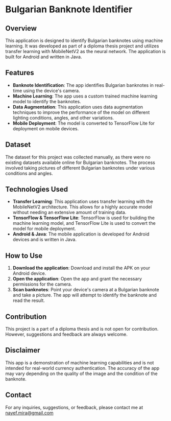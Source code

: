 # Bulgarian Banknote Identifier

## Overview

This application is designed to identify Bulgarian banknotes using machine learning. It was developed as part of a diploma thesis project and utilizes transfer learning with MobileNetV2 as the neural network. The application is built for Android and written in Java.

## Features

- **Banknote Identification**: The app identifies Bulgarian banknotes in real-time using the device's camera.
- **Machine Learning**: The app uses a custom trained machine learning model to identify the banknotes.
- **Data Augmentation**: This application uses data augmentation techniques to improve the performance of the model on different lighting conditions, angles, and other variations.
- **Mobile Deployment**: The model is converted to TensorFlow Lite for deployment on mobile devices.

## Dataset

The dataset for this project was collected manually, as there were no existing datasets available online for Bulgarian banknotes. The process involved taking pictures of different Bulgarian banknotes under various conditions and angles.

## Technologies Used

- **Transfer Learning**: This application uses transfer learning with the MobileNetV2 architecture. This allows for a highly accurate model without needing an extensive amount of training data.
- **TensorFlow & TensorFlow Lite**: TensorFlow is used for building the machine learning model, and TensorFlow Lite is used to convert the model for mobile deployment.
- **Android & Java**: The mobile application is developed for Android devices and is written in Java.

## How to Use

1. **Download the application**: Download and install the APK on your Android device.
2. **Open the application**: Open the app and grant the necessary permissions for the camera.
3. **Scan banknotes**: Point your device's camera at a Bulgarian banknote and take a picture. The app will attempt to identify the banknote and read the result.

## Contribution

This project is a part of a diploma thesis and is not open for contribution. However, suggestions and feedback are always welcome.

## Disclaimer

This app is a demonstration of machine learning capabilities and is not intended for real-world currency authentication. The accuracy of the app may vary depending on the quality of the image and the condition of the banknote.

## Contact

For any inquiries, suggestions, or feedback, please contact me at nayef.mira@gmail.com
